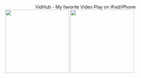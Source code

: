 <div align="center">VidHub - My favorite Video Play on iPad/iPhone </div>
<a href="https://apps.apple.com/app/apple-store/id1659622164?pt=118612019&ct=hugo&mt=8"><img width="200" src="https://is1-ssl.mzstatic.com/image/thumb/Purple211/v4/51/c6/ff/51c6ff77-e5b0-c53d-2f1a-b659fbc20581/AppIcon-0-0-85-220-0-0-4-0-2x.png/492x0w.webp"/></a>
<a href="https://apps.apple.com/app/apple-store/id1659622164?pt=118612019&ct=hugo&mt=8"><img width="200" src="https://static-00.iconduck.com/assets.00/app-ios-icon-2048x607-djvn0n0l.png"></a>